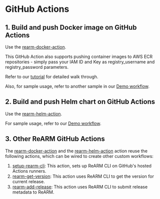 # GitHub Actions

## 1. Build and push Docker image on GitHub Actions

Use the [rearm-docker-action](https://github.com/relizaio/rearm-docker-action).

This GitHub Action also supports pushing container images to AWS ECR repositories - simply pass your IAM ID and Key as registry_username and registry_password parameters.

Refer to our [tutorial](/tutorials/github-actions-docker) for detailed walk through.

Also, for sample usage, refer to another sample in our [Demo workflow](https://github.com/Reliza-Demos/rebom-demo-on-rearm/blob/master/.github/workflows/github_actions.yml).

## 2. Build and push Helm chart on GitHub Actions

Use the [rearm-helm-action](https://github.com/relizaio/rearm-helm-action).

For sample usage, refer to our [Demo workflow](https://github.com/Reliza-Demos/rebom-demo-on-rearm/blob/master/.github/workflows/github_actions.yml).

## 3. Other ReARM GitHub Actions
The [rearm-docker-action](https://github.com/relizaio/rearm-docker-action) and the [rearm-helm-action](https://github.com/relizaio/rearm-helm-action) action reuse the following actions, which can be wired to create other custom workflows:

1. [setup-rearm-cli](https://github.com/relizaio/setup-rearm-cli-action): This action, sets up ReARM CLI on GitHub's hosted Actions runners.
2. [rearm-get-version](https://github.com/relizaio/rearm-get-version): This action uses ReARM CLI to get the version for current release.
3. [rearm-add-release](https://github.com/relizaio/rearm-add-release): This action uses ReARM CLI to submit release metadata to ReARM.